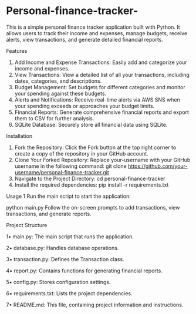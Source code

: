# Personal-finance-tracker-
This is a simple personal finance tracker application built with Python. It allows users to track their income and expenses, manage budgets, receive alerts, view transactions, and generate detailed financial reports.

Features
1. Add Income and Expense Transactions: Easily add and categorize your income and expenses.
2. View Transactions: View a detailed list of all your transactions, including dates, categories, and descriptions.
3. Budget Management: Set budgets for different categories and monitor your spending against these budgets.
4. Alerts and Notifications: Receive real-time alerts via AWS SNS when your spending exceeds or approaches your budget limits.
5. Financial Reports: Generate comprehensive financial reports and export them to CSV for further analysis.
6. SQLite Database: Securely store all financial data using SQLite.

Installation
1.	Fork the Repository:
Click the Fork button at the top right corner to create a copy of the repository in your GitHub account.
2.	Clone Your Forked Repository:
Replace your-username with your GitHub username in the following command:
git clone https://github.com/your-username/personal-finance-tracker.git
3.	Navigate to the Project Directory:
cd personal-finance-tracker
4.	Install the required dependencies:
pip install -r requirements.txt

Usage
1 Run the main script to start the application: 

python main.py
Follow the on-screen prompts to add transactions, view transactions, and generate reports.

Project Structure

1•	main.py: The main script that runs the application.

2•	database.py: Handles database operations.

3•	transaction.py: Defines the Transaction class.

4•	report.py: Contains functions for generating financial reports.

5•	config.py: Stores configuration settings.

6•	requirements.txt: Lists the project dependencies.

7•	README.md: This file, containing project information and instructions.


